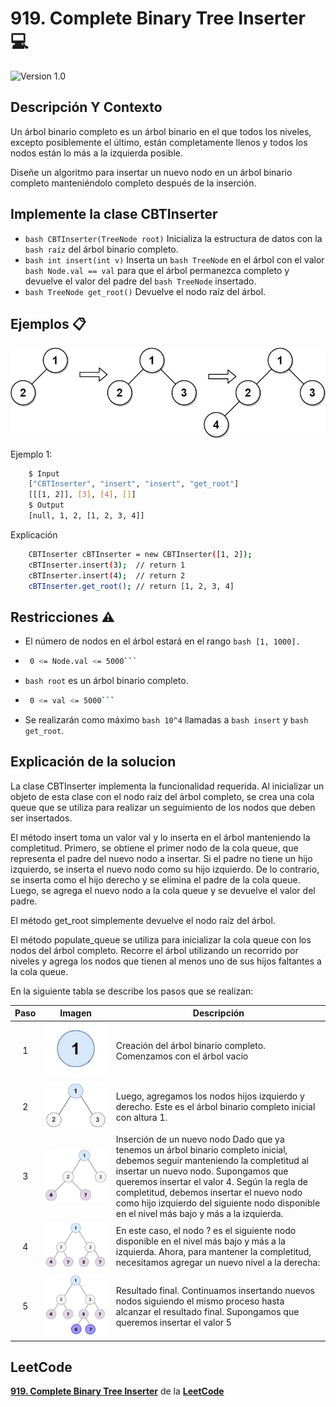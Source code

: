 # 919. Complete Binary Tree Inserter 💻

![Version 1.0](https://img.shields.io/badge/version-1.0.-blue.svg) 

## Descripción Y Contexto

Un árbol binario completo es un árbol binario en el que todos los niveles, excepto posiblemente el último, están completamente llenos y todos los nodos están lo más a la izquierda posible.

Diseñe un algoritmo para insertar un nuevo nodo en un árbol binario completo manteniéndolo completo después de la inserción.

## Implemente la clase CBTInserter

* ```bash CBTInserter(TreeNode root)``` Inicializa la estructura de datos con la ```bash raíz``` del árbol binario completo.
* ```bash int insert(int v)``` Inserta un ```bash TreeNode``` en el árbol con el valor ```bash Node.val == val``` para que el árbol permanezca completo y devuelve el valor del padre del ```bash TreeNode``` insertado.
* ```bash TreeNode get_root()``` Devuelve el nodo raíz del árbol.


## Ejemplos 📋

![Imagen de Evidencia](https://github.com/Andrea-lol/Taller-Estructuras-Datos-Avanzadas/blob/main/919.%20Complete%20Binary%20Tree%20Inserter/img/lc-treeinsert.jpg "Esta es una imagen de muestra.")

Ejemplo 1:

```bash
    $ Input 
    ["CBTInserter", "insert", "insert", "get_root"]
    [[[1, 2]], [3], [4], []]
    $ Output
    [null, 1, 2, [1, 2, 3, 4]]
```

Explicación

```bash
    CBTInserter cBTInserter = new CBTInserter([1, 2]);
    cBTInserter.insert(3);  // return 1
    cBTInserter.insert(4);  // return 2
    cBTInserter.get_root(); // return [1, 2, 3, 4]
```

## Restricciones ⚠️	

* El número de nodos en el árbol estará en el rango ```bash
        [1, 1000].```

*  ```bash
    0 <= Node.val <= 5000```

*  ```bash root``` es un árbol binario completo.

*  ```bash
    0 <= val <= 5000```

* Se realizarán como máximo ```bash 10^4``` llamadas a ```bash insert``` y ```bash get_root```.

## Explicación de la solucion

La clase CBTInserter implementa la funcionalidad requerida. Al inicializar un objeto de esta clase con el nodo raíz del árbol completo, se crea una cola queue que se utiliza para realizar un seguimiento de los nodos que deben ser insertados.

El método insert toma un valor val y lo inserta en el árbol manteniendo la completitud. Primero, se obtiene el primer nodo de la cola queue, que representa el padre del nuevo nodo a insertar. Si el padre no tiene un hijo izquierdo, se inserta el nuevo nodo como su hijo izquierdo. De lo contrario, se inserta como el hijo derecho y se elimina el padre de la cola queue. Luego, se agrega el nuevo nodo a la cola queue y se devuelve el valor del padre.

El método get_root simplemente devuelve el nodo raíz del árbol.

El método populate_queue se utiliza para inicializar la cola queue con los nodos del árbol completo. Recorre el árbol utilizando un recorrido por niveles y agrega los nodos que tienen al menos uno de sus hijos faltantes a la cola queue.

En la siguiente tabla se describe los pasos que se realizan:

Paso | Imagen | Descripción
:--: | :--: | -- |
1 | ![Imagen de Evidencia](https://github.com/Andrea-lol/Taller-Estructuras-Datos-Avanzadas/blob/main/310.%20Minimum%20Height%20Trees/img/1.jpg "Esta es una imagen de muestra.") | Creación del árbol binario completo. Comenzamos con el árbol vacío|
2 | ![Imagen de Evidencia](https://github.com/Andrea-lol/Taller-Estructuras-Datos-Avanzadas/blob/main/310.%20Minimum%20Height%20Trees/img/2.jpg "Esta es una imagen de muestra.") | Luego, agregamos los nodos hijos izquierdo y derecho. Este es el árbol binario completo inicial con altura 1.|
3 | ![Imagen de Evidencia](https://github.com/Andrea-lol/Taller-Estructuras-Datos-Avanzadas/blob/main/310.%20Minimum%20Height%20Trees/img/3.jpg "Esta es una imagen de muestra.") | Inserción de un nuevo nodo Dado que ya tenemos un árbol binario completo inicial, debemos seguir manteniendo la completitud al insertar un nuevo nodo. Supongamos que queremos insertar el valor 4. Según la regla de completitud, debemos insertar el nuevo nodo como hijo izquierdo del siguiente nodo disponible en el nivel más bajo y más a la izquierda. |
4 | ![Imagen de Evidencia](https://github.com/Andrea-lol/Taller-Estructuras-Datos-Avanzadas/blob/main/310.%20Minimum%20Height%20Trees/img/4.jpg "Esta es una imagen de muestra.") | En este caso, el nodo ? es el siguiente nodo disponible en el nivel más bajo y más a la izquierda. Ahora, para mantener la completitud, necesitamos agregar un nuevo nivel a la derecha: |
5 | ![Imagen de Evidencia](https://github.com/Andrea-lol/Taller-Estructuras-Datos-Avanzadas/blob/main/310.%20Minimum%20Height%20Trees/img/5.jpg "Esta es una imagen de muestra.") | Resultado final. Continuamos insertando nuevos nodos siguiendo el mismo proceso hasta alcanzar el resultado final. Supongamos que queremos insertar el valor 5 |

## LeetCode
**[919. Complete Binary Tree Inserter]** de la **[LeetCode]**

[919. Complete Binary Tree Inserter]: https://leetcode.com/problems/complete-binary-tree-inserter/description/
[LeetCode]: https://leetcode.com
